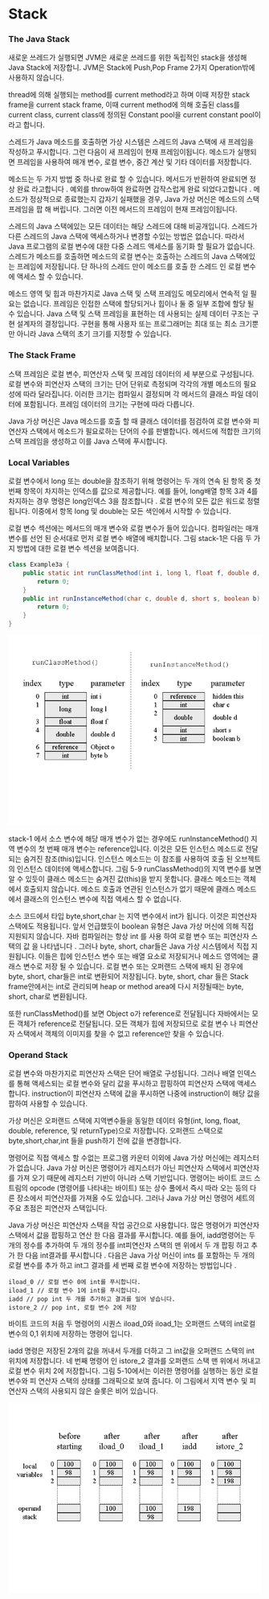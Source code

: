 # Stack

### The Java Stack

새로운 쓰레드가 실행되면 JVM은 새로운 쓰레드를 위한 독립적인 stack을 생성해 Java Stack에 저장합니. JVM은 Stack에 Push,Pop Frame 2가지 Operation밖에 사용하지 않습니다.

thread에 의해 실행되는 method를 current method라고 하며 이때 저장한 stack frame을 current stack frame, 이때 current method에 의해 호출된 class를 current class, current class에 정의된 Constant pool을 current constant pool이라고 합니다.

스레드가 Java 메소드를 호출하면 가상 시스템은 스레드의 Java 스택에 새 프레임을 작성하고 푸시합니다. 그런 다음이 새 프레임이 현재 프레임이됩니다. 메소드가 실행되면 프레임을 사용하여 매개 변수, 로컬 변수, 중간 계산 및 기타 데이터를 저장합니다.

메소드는 두 가지 방법 중 하나로 완료 할 수 있습니다. 메서드가 반환하여 완료되면 정상 완료 라고합니다 . 예외를 throw하여 완료하면 갑작스럽게 완료 되었다고합니다 . 메소드가 정상적으로 종료했는지 갑자기 실패했을 경우, Java 가상 머신은 메소드의 스택 프레임을 팝 해 버립니다. 그러면 이전 메서드의 프레임이 현재 프레임이됩니다.  
  
스레드의 Java 스택에있는 모든 데이터는 해당 스레드에 대해 비공개입니다. 스레드가 다른 스레드의 Java 스택에 액세스하거나 변경할 수있는 방법은 없습니다. 따라서 Java 프로그램의 로컬 변수에 대한 다중 스레드 액세스를 동기화 할 필요가 없습니다. 스레드가 메소드를 호출하면 메소드의 로컬 변수는 호출하는 스레드의 Java 스택에있는 프레임에 저장됩니다. 단 하나의 스레드 만이 메소드를 호출 한 스레드 인 로컬 변수에 액세스 할 수 있습니다.

메소드 영역 및 힙과 마찬가지로 Java 스택 및 스택 프레임도 메모리에서 연속적 일 필요는 없습니다. 프레임은 인접한 스택에 할당되거나 힙이나 둘 중 일부 조합에 할당 될 수 있습니다. Java 스택 및 스택 프레임을 표현하는 데 사용되는 실제 데이터 구조는 구현 설계자의 결정입니다. 구현을 통해 사용자 또는 프로그래머는 최대 또는 최소 크기뿐만 아니라 Java 스택의 초기 크기를 지정할 수 있습니다.

### The Stack Frame

스택 프레임은 로컬 변수, 피연산자 스택 및 프레임 데이터의 세 부분으로 구성됩니다. 로컬 변수와 피연산자 스택의 크기는 단어 단위로 측정되며 각각의 개별 메소드의 필요성에 따라 달라집니다. 이러한 크기는 컴파일시 결정되며 각 메서드의 클래스 파일 데이터에 포함됩니다. 프레임 데이터의 크기는 구현에 따라 다릅니다.  
  
Java 가상 머신은 Java 메소드를 호출 할 때 클래스 데이터를 점검하여 로컬 변수와 피연산자 스택에서 메소드가 필요로하는 단어의 수를 판별합니다. 메서드에 적합한 크기의 스택 프레임을 생성하고 이를 Java 스택에 푸시합니다.

### Local Variables 

로컬 변수에서 long 또는 double을 참조하기 위해 명령어는 두 개의 연속 된 항목 중 첫 번째 항목이 차지하는 인덱스를 값으로 제공합니다. 예를 들어, long배열 항목 3과 4를 차지하는 경우 명령은 long인덱스 3을 참조합니다 . 로컬 변수의 모든 값은 워드로 정렬됩니다. 이중에서 항목 long 및 double는 모든 색인에서 시작할 수 있습니다.  
  
로컬 변수 섹션에는 메서드의 매개 변수와 로컬 변수가 들어 있습니다. 컴파일러는 매개 변수를 선언 된 순서대로 먼저 로컬 변수 배열에 배치합니다. 그림 stack-1은  다음 두 가지 방법에 대한 로컬 변수 섹션을 보여줍니다.

```java
class Example3a { 
    public static int runClassMethod(int i, long l, float f, double d, Object o, byte b) { 
        return 0; 
    } 
    public int runInstanceMethod(char c, double d, short s, boolean b) { 
        return 0; 
    } 
}
```

![stack-1\) Method parameters on the local variables section of Java stack](../../.gitbook/assets/fig5-9.gif)

stack-1 에서 소스 변수에 해당 매개 변수가 없는 경우에도 runInstanceMethod\(\) 지역 변수의 첫 번째 매개 변수는 reference입니다. 이것은 모든 인스턴스 메소드로 전달 되는 숨겨진 참조\(this\)입니다. 인스턴스 메소드는 이 참조를 사용하여 호출 된 오브젝트의 인스턴스 데이터에 액세스합니다. 그림 5-9 runClassMethod\(\)의 지역 변수를 보면 알 수 있듯이 클래스 메소드는 숨겨진 값\(this\)을 받지 못합니다. 클래스 메소드는 객체에서 호출되지 않습니다. 메소드 호출과 연관된 인스턴스가 없기 때문에 클래스 메소드에서 클래스의 인스턴스 변수에 직접 액세스 할 수 없습니다.

소스 코드에서 타입 byte,short,char 는 지역 변수에서 int가 됩니다. 이것은 피연산자 스택에도 적용됩니다. 앞서 언급했듯이 boolean 유형은 Java 가상 머신에 의해 직접 지원되지 않습니다. 자바 컴파일러는 항상 int 를 사용 하여 로컬 변수 또는 피연산자 스택의 값 을 나타냅니다 . 그러나 byte, short, char들은 Java 가상 시스템에서 직접 지원됩니다. 이들은 힙에 인스턴스 변수 또는 배열 요소로 저장되거나 메소드 영역에는 클래스 변수로 저장 될 수 있습니다. 로컬 변수 또는 오퍼랜드 스택에 배치 된 경우에 byte, short, char들은 int로 변환되어 저장됩니다. byte, short, char 들은 Stack frame안에서는 int로 관리되며 heap or method area에 다시 저장될때는 byte, short, char로 변환됩니다.

또한 runClassMethod\(\)를 보면 Object o가 reference로 전달됩니다 자바에서는 모든 객체가 reference로 전달됩니다. 모든 객체가 힙에 저장되므로 로컬 변수 나 피연산자 스택에서 객체의 이미지를 찾을 수 없고 reference만 찾을 수 있습니다.

### Operand Stack

로컬 변수와 마찬가지로 피연산자 스택은 단어 배열로 구성됩니다. 그러나 배열 인덱스를 통해 액세스되는 로컬 변수와 달리 값을 푸시하고 팝핑하여 피연산자 스택에 액세스합니다. instruction이 피연산자 스택에 값을 푸시하면 나중에 instruction이 해당 값을 팝하여 사용할 수 있습니다.

가상 머신은 오퍼랜드 스택에 지역변수들을 동일한 데이터 유형\(int, long, float, double, reference, 및 returnType\)으로 저장합니다. 오퍼랜드 스택으로 byte,short,char,int 들을 push하기 전에 값을 변경합니다.

명령어로 직접 액세스 할 수없는 프로그램 카운터 이외에 Java 가상 머신에는 레지스터가 없습니다. Java 가상 머신은 명령어가 레지스터가 아닌 피연산자 스택에서 피연산자를 가져 오기 때문에 레지스터 기반이 아니라 스택 기반입니다. 명령어는 바이트 코드 스트림의 opcode \(명령어를 나타내는 바이트\) 또는 상수 풀에서 즉시 따라 오는 등의 다른 장소에서 피연산자를 가져올 수도 있습니다. 그러나 Java 가상 머신 명령어 세트의 주요 초점은 피연산자 스택입니다.  
  
Java 가상 머신은 피연산자 스택을 작업 공간으로 사용합니다. 많은 명령어가 피연산자 스택에서 값을 팝핑하고 연산 한 다음 결과를 푸시합니다. 예를 들어, iadd명령어는 두 개의 정수를 추가하여 두 개의 정수를 int피연산자 스택의 맨 위에서 두 개 팝핑 하고 추가 한 다음 int결과를 푸시합니다 . 다음은 Java 가상 머신이 ints 를 포함하는 두 개의 로컬 변수를 추가 하고 int그 결과를 세 번째 로컬 변수에 저장하는 방법입니다 .

```text
iload_0 // 로컬 변수 0에 int를 푸시합니다.
iload_1 // 로컬 변수 1에 int를 푸시합니다.
iadd // pop int 두 개를 추가하고 결과를 밀어 넣습니다.
istore_2 // pop int, 로컬 변수 2에 저장
```

바이트 코드의 처음 두 명령어의 시퀀스 iload\_0와 iload\_1는 오퍼랜드 스택의 int로컬 변수의 0,1 위치에 저장하는 명령어 입니다.

iadd 명령은 저장된 2개의 값을 꺼내서 두개를 더하고 그 int값을 오퍼랜드 스택의 int 위치에 저장합니다. 네 번째 명령어 인 istore\_2 결과를 오퍼랜드 스택 맨 위에서 꺼내고 로컬 변수 위치 2에 저장합니다.  그림 5-10에서는 이러한 명령어를 실행하는 동안 로컬 변수와 피 연산자 스택의 상태를 그래픽으로 보여 줍니다. 이 그림에서 지역 변수 및 피 연산자 스택의 사용되지 않은 슬롯은 비어 있습니다.

![Stack-2 Adding two local variables](../../.gitbook/assets/fig5-10.gif)



